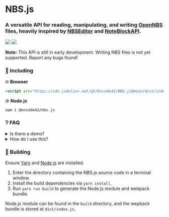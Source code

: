 [Support]: https://encode42.dev/support
[Discord Badge]: https://img.shields.io/discord/646517284453613578?color=7289da&labelColor=7289da&label=​&logo=discord&logoColor=white&style=flat-square
[Codacy]: https://app.codacy.com/gh/Encode42/NBS.js
[Codacy Badge]: https://img.shields.io/codacy/grade/68f12c67186549b88ab7ada56ac83efc?color=172B4D&labelColor=172B4D&label=​&logo=codacy&style=flat-square

# NBS.js
### A versatile API for reading, manipulating, and writing [OpenNBS](https://opennbs.org) files, heavily inspired by [NBSEditor](https://github.com/TheGreatFoxxy/NBSEditor/blob/408e3e58058bd72286fc7e9740d62a39a0c919dd/src/NBS.js) and [NoteBlockAPI](https://github.com/koca2000/NoteBlockAPI).

[![][Codacy Badge]][Codacy] [![][Discord Badge]][Support]

**Note:** This API is still in early development. Writing NBS files is not yet supported. Report any bugs found!

### 🔧 Including
🌐 **Browser**
```html
<script src="https://cdn.jsdelivr.net/gh/Encode42/NBS.js@main/dist/index.js"></script>
```

⚙️ **Node.js**
```bash
npm i @encode42/nbs.js
```

### ❔ FAQ
<details>
<summary>
Is there a demo?
</summary>

Yes! A GitHub pages site is located [here](https://encode42.github.io/NBS.js/demo/). It contains a demonstration of how to read and process NBS files, and displays the song structure.
</details>

<details>
<summary>
How do I use this?
</summary>

[Install NBS.js for your platform](#-setup), then refer to the examples below.

Classes and methods exported by NBS.js:
- `Song`

<details>
<summary>
Browser
</summary>

```html
<input type="file" id="file-input">

<script src="https://cdn.jsdelivr.net/gh/Encode42/NBS.js@main/dist/index.js"></script> <!-- Import NBS.js -->
<script>
window.addEventListener("load", () => {
  // Initialize file input
  document.getElementById("file-input").addEventListener("change", event => {
    const songFile = event.target.files[0]; // Read a NBS file
    songFile.arrayBuffer().then(buffer => { // Create an ArrayBuffer
      const song = NBSjs.Song.fromArrayBuffer(buffer); // Parse song from ArrayBuffer

      console.log(song);
    });
  });
});
</script>
```
</details>

<details>
<summary>
Node.js
</summary>

```js
const fs = require("fs");
const { Song } = require("@encode42/nbs.js"); // Import NBS.js

const songFile = fs.readFileSync("song.nbs"); // Read a NBS file
const buffer = new Uint8Array(songFile).buffer; // Create an ArrayBuffer
const song = Song.fromArrayBuffer(buffer); // Parse song from ArrayBuffer

console.log(song);
```
</details>
</details>

### 🔨 Building
Ensure [Yarn](https://yarnpkg.com/) and [Node.js](https://nodejs.org/en/) are installed.

1. Enter the directory containing the NBS.js source code in a terminal window.
2. Install the build dependencies via `yarn install`.
3. Run `yarn run build` to generate the Node.js module and webpack bundle.

Node.js module can be found in the `build` directory, and the wepback bundle is stored at `dist/index.js`.

